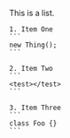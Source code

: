 This is a list.

    1. Item One
    ```
    new Thing();
    ```

    2. Item Two
    ```
    <test></test>
    ```

    3. Item Three
    ```
    class Foo {}
    ```
